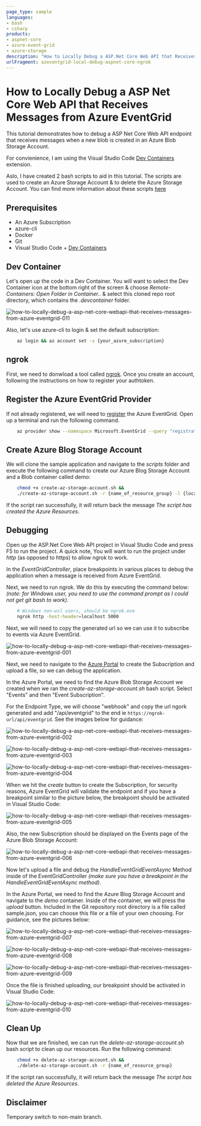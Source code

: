```yaml
---
page_type: sample
languages:
- bash
- csharp
products:
- aspnet-core
- azure-event-grid
- azure-storage
description: "How to Locally Debug a ASP.Net Core Web API that Receives Messages from Azure EventGrid."
urlFragment: azeventgrid-local-debug-aspnet-core-ngrok
---
```


# How to Locally Debug a ASP Net Core Web API that Receives Messages from Azure EventGrid

This tutorial demonstrates how to debug a ASP Net Core Web API endpoint that receives messages when a new blob is created in an Azure Blob Storage Account.

For convienience, I am using the Visual Studio Code [Dev Containers](https://code.visualstudio.com/docs/remote/containers) extension.

Aslo, I have created 2 bash scripts to aid in this tutorial.  The scripts are used to create an Azure Storage Account & to delete the Azure Storage Account.  You can find more information about these scripts [here](https://github.com/Azure-Samples/azeventgrid-local-debug-aspnet-core-ngrok/tree/main/scripts)  

## Prerequisites

* An Azure Subscription
* azure-cli
* Docker
* Git
* Visual Studio Code + [Dev Containers](https://code.visualstudio.com/docs/remote/containers)

## Dev Container

Let's open up the code in a Dev Container.  You will want to select the Dev Container icon at the bottom right of the screen & choose *Remote-Containers: Open Folder in Container..* & select this cloned repo root directory, which contains the *.devcontainer* folder.

![how-to-locally-debug-a-asp-net-core-webapi-that-receives-messages-from-azure-eventgrid-011](./docs/images/how-to-locally-debug-a-asp-net-core-webapi-that-receives-messages-from-azure-eventgrid-011.png)

Also, let's use azure-cli to login & set the default subscription:

```bash
    az login && az account set -s {your_azure_subscription}
```

## ngrok

First, we need to donwload a tool called [ngrok](https://ngrok.com/). Once you create an account, following the instructions on how to register your authtoken.

## Register the Azure EventGrid Provider

If not already registered, we will need to [register](https://docs.microsoft.com/en-us/azure/event-grid/custom-event-quickstart#enable-event-grid-resource-provider) the Azure EventGrid. Open up a terminal and run the following command.

```bash
    az provider show --namespace Microsoft.EventGrid --query "registrationState"
```

## Create Azure Blog Storage Account

We will clone the sample application and navigate to the *scripts* folder and execute the following command to create our Azure Blog Storage Account and a Blob container called demo:

```bash
    chmod +x create-az-storage-account.sh &&
    ./create-az-storage-account.sh -r {name_of_resource_group} -l {location} -a {name_of_blob_storage_account}
```

If the script ran successfully, it will return back the message *The script has created the Azure Resources*.

## Debugging

Open up the ASP.Net Core Web API project in Visual Studio Code and press F5 to run the project. A quick note, You will want to run the project under *http* (as opposed to https) to allow ngrok to work.

In the *EventGridController*, place breakpoints in various places to debug the application when a message is received from Azure EventGrid.

Next, we need to run ngrok. We do this by executing the command below: *(note: for Windows user, you need to use the command prompt as I could not get git bash to work)*.

```bash
    # Windows non-wsl users, should be ngrok.exe
    ngrok http -host-header=localhost 5000
```

Next, we will need to copy the generated url so we can use it to subscribe to events via Azure EventGrid.

![how-to-locally-debug-a-asp-net-core-webapi-that-receives-messages-from-azure-eventgrid-001](./docs/images/how-to-locally-debug-a-asp-net-core-webapi-that-receives-messages-from-azure-eventgrid-001.png)

Next, we need to navigate to the [Azure Portal](https://https//portal.azure.com) to create the Subscription and upload a file, so we can debug the application.

In the Azure Portal, we need to find the Azure Blob Storage Account we created when we ran the *create-az-storage-account.sh* bash script. Select "Events" and then "Event Subscription".

For the Endpoint Type, we will choose "webhook" and copy the url ngork generated and add "/api/eventgrid" to the end ie ```https://ngrok-url/api/eventgrid```. See the images below for guidance:

![how-to-locally-debug-a-asp-net-core-webapi-that-receives-messages-from-azure-eventgrid-002](./docs/images/how-to-locally-debug-a-asp-net-core-webapi-that-receives-messages-from-azure-eventgrid-002.png)

![how-to-locally-debug-a-asp-net-core-webapi-that-receives-messages-from-azure-eventgrid-003](./docs/images/how-to-locally-debug-a-asp-net-core-webapi-that-receives-messages-from-azure-eventgrid-003.png)

![how-to-locally-debug-a-asp-net-core-webapi-that-receives-messages-from-azure-eventgrid-004](./docs/images/how-to-locally-debug-a-asp-net-core-webapi-that-receives-messages-from-azure-eventgrid-004.png)

When we hit the *create* button to create the Subscription, for security reasons, Azure EventGrid will validate the endpoint and if you have a breakpoint similar to the picture below, the breakpoint should be activated in Visual Studio Code:

![how-to-locally-debug-a-asp-net-core-webapi-that-receives-messages-from-azure-eventgrid-005](./docs/images/how-to-locally-debug-a-asp-net-core-webapi-that-receives-messages-from-azure-eventgrid-005.png)

Also, the new Subscription should be displayed on the Events page of the Azure Blob Storage Account:

![how-to-locally-debug-a-asp-net-core-webapi-that-receives-messages-from-azure-eventgrid-006](./docs/images/how-to-locally-debug-a-asp-net-core-webapi-that-receives-messages-from-azure-eventgrid-006.png)

Now let's upload a file and debug the *HandleEventGridEventAsync* Method inside of the EventGridController *(make sure you have a breakpoint in the HandleEventGridEventAsync method)*.

In the Azure Portal, we need to find the Azure Blog Storage Account and navigate to the *demo* container. Inside of the container, we will press the *upload* button. Included in the Git repository root directory is a file called sample.json, you can choose this file or a file of your own choosing. For guidance, see the pictures below:

![how-to-locally-debug-a-asp-net-core-webapi-that-receives-messages-from-azure-eventgrid-007](./docs/images/how-to-locally-debug-a-asp-net-core-webapi-that-receives-messages-from-azure-eventgrid-007.png)

![how-to-locally-debug-a-asp-net-core-webapi-that-receives-messages-from-azure-eventgrid-008](./docs/images/how-to-locally-debug-a-asp-net-core-webapi-that-receives-messages-from-azure-eventgrid-008.png)

![how-to-locally-debug-a-asp-net-core-webapi-that-receives-messages-from-azure-eventgrid-009](./docs/images/how-to-locally-debug-a-asp-net-core-webapi-that-receives-messages-from-azure-eventgrid-009.png)

Once the file is finished uploading, our breakpoint should be activated in Visual Studio Code:

![how-to-locally-debug-a-asp-net-core-webapi-that-receives-messages-from-azure-eventgrid-010](./docs/images/how-to-locally-debug-a-asp-net-core-webapi-that-receives-messages-from-azure-eventgrid-010.png)

## Clean Up

Now that we are finished, we can run the *delete-az-storage-account.sh* bash script to clean up our resources. Run the following command:

```bash
    chmod +x delete-az-storage-account.sh &&
    ./delete-az-storage-account.sh -r {name_of_resource_group}
```

If the script ran successfully, it will return back the message *The script has deleted the Azure Resources*.

## Disclaimer

Temporary switch to non-main branch.
